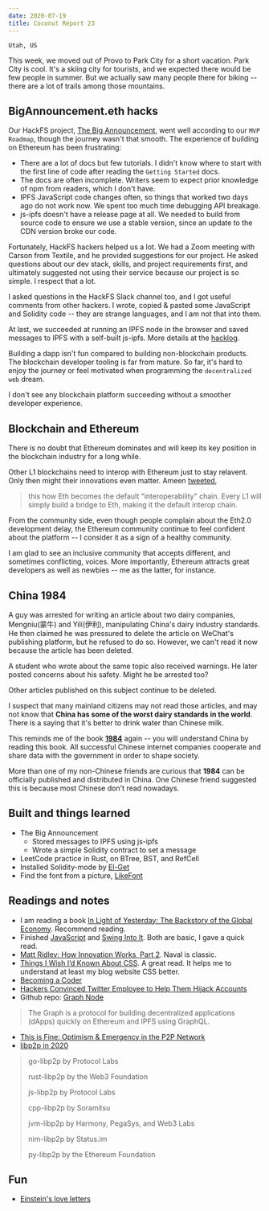 ```yaml
---
date: 2020-07-19
title: Coconut Report 23
---
```


`Utah, US`

This week, we moved out of Provo to Park City for a short vacation.
Park City is cool.
It's a skiing city for tourists, and we expected there would be few people in summer.
But we actually saw many people there for biking --
there are a lot of trails among those mountains.

## BigAnnouncement.eth hacks

Our HackFS project, [The Big Announcement][github-ba], went well according to our `MVP Roadmap`,
though the journey wasn't that smooth. The experience of building on Ethereum has been frustrating:
- There are a lot of docs but few tutorials. I didn't know where to start with the first line of code after reading the `Getting Started` docs.	
- The docs are often incomplete. Writers seem to expect prior knowledge of npm from readers, which I don't have.
- IPFS JavaScript code changes often, so things that worked two days ago do not work now. We spent too much time debugging API breakage.
- js-ipfs doesn't have a release page at all. We needed to build from source code to ensure we use a stable version, since an update to the CDN version broke our code.

Fortunately, HackFS hackers helped us a lot. We had a Zoom meeting with Carson from Textile, and he provided suggestions for our project.
He asked questions about our dev stack, skills, and project requirements first, and ultimately suggested not using their service because our project is so simple.
I respect that a lot.

I asked questions in the HackFS Slack channel too, and I got useful comments from other hackers.
I wrote, copied & pasted some JavaScript and Solidity code
-- they are strange languages, and I am not that into them.

At last, we succeeded at running an IPFS node in the browser and saved messages to IPFS with a self-built js-ipfs.
More details at the [hacklog][github-log].

Building a dapp isn't fun compared to building non-blockchain products.
The blockchain developer tooling is far from mature.
So far, it's hard to enjoy the journey or feel motivated when programming the `decentralized web` dream.

I don't see any blockchain platform succeeding without a smoother developer experience.

## Blockchain and Ethereum

There is no doubt that Ethereum dominates and will keep its key position in the blockchain industry for a long while.

Other L1 blockchains need to interop with Ethereum just to stay relavent.
Only then might their innovations even matter. Ameen [tweeted][twitter-ameen],
>this how Eth becomes the default "interoperability" chain.
>Every L1 will simply build a bridge to Eth, making it the default interop chain.

From the community side,
even though people complain about the Eth2.0 development delay,
the Ethereum community continue to feel confident about the platform --
I consider it as a sign of a healthy community.

I am glad to see an inclusive community that accepts different, and sometimes conflicting, voices.
More importantly, Ethereum attracts great developers as well as newbies --
me as the latter, for instance.

## China 1984

A guy was arrested for writing an article about two dairy companies,
Mengniu(蒙牛) and Yili(伊利), manipulating China's dairy industry standards.
He then claimed he was pressured to delete the article on WeChat's publishing platform, 
but he refused to do so.
However, we can't read it now because the article has been deleted.

A student who wrote about the same topic also received warnings.
He later posted concerns about his safety.
Might he be arrested too?

Other articles published on this subject continue to be deleted.

I suspect that many mainland citizens may not read those articles,
and may not know that **China has some of the worst dairy standards in the world**.
There is a saying that it's better to drink water than Chinese milk.

This reminds me of the book [**1984**][book-1984] again -- you will understand China by reading this book. 
All successful Chinese internet companies cooperate and share data with the government in order to shape society.

More than one of my non-Chinese friends are curious that **1984** can be officially published and distributed in China.
One Chinese friend suggested this is because most Chinese don't read nowadays.


## Built and things learned
- The Big Announcement
  - Stored messages to IPFS using js-ipfs
  - Wrote a simple Solidity contract to set a message
- LeetCode practice in Rust, on BTree, BST, and RefCell
- Installed Solidity-mode by [El-Get][emacs-solidity]
- Find the font from a picture, [LikeFont][product-font]

## Readings and notes
- I am reading a book [In Light of Yesterday: The Backstory of the Global Economy][book-iloy]. Recommend reading.
- Finished [JavaScript][book-js] and [Swing Into It][book-swing]. Both are basic, I gave a quick read.
- [Matt Ridley: How Innovation Works, Part 2][article-naval]. Naval is classic.
- [Things I Wish I’d Known About CSS][article-css]. A great read. It helps me to understand at least my blog website CSS better.
- [Becoming a Coder][article-coder]
- [Hackers Convinced Twitter Employee to Help Them Hijack Accounts][article-twitter]
- Github repo: [Graph Node][github-graph]
>The Graph is a protocol for building decentralized applications (dApps) quickly on Ethereum and IPFS using GraphQL.
- [This is Fine: Optimism & Emergency in the P2P Network][article-p2p]
- [libp2p in 2020][article-libp2p]
>go-libp2p by Protocol Labs
>
>rust-libp2p by the Web3 Foundation
>
>js-libp2p by Protocol Labs
>
>cpp-libp2p by Soramitsu
>
>jvm-libp2p by Harmony, PegaSys, and Web3 Labs
>
>nim-libp2p by Status.im
>
>py-libp2p by the Ethereum Foundation


## Fun

- [Einstein's love letters][youtube-einstein]


[github-ba]: https://github.com/Aimeedeer/bigannouncement/
[github-log]: https://github.com/Aimeedeer/bigannouncement/blob/master/doc/hacklog.md
[book-1984]: https://www.amazon.com/1984-George-Orwell-ebook/dp/B088RKKYCC/
[book-iloy]: https://www.amazon.com/dp/B07ZMKGSX4/
[book-js]: https://www.amazon.com/JavaScript-Understand-Fundamentals-Variables-Functions-ebook/dp/B084DQDP5S
[book-swing]: https://www.amazon.com/Swing-Into-Trading-Pullbacks-Average-ebook/dp/B07GSK3L58/
[article-naval]: https://nav.al/matt-ridley-2
[article-css]: https://cssfordesigners.com/articles/things-i-wish-id-known-about-css
[article-p2p]: https://newdesigncongress.org/en/pub/this-is-fine/
[article-libp2p]: https://blog.ipfs.io/2020-06-09-libp2p-in-2020/
[article-coder]: https://www.redhat.com/en/command-line-heroes/season-5/becoming-a-coder
[article-twitter]: https://www.vice.com/en_us/article/jgxd3d/twitter-insider-access-panel-account-hacks-biden-uber-bezos
[product-font]: https://en.likefont.com
[emacs-solidity]: https://github.com/dimitri/el-get#basic-setup
[youtube-einstein]: https://www.youtube.com/watch?v=YDOWMgnWppA
[github-graph]: https://github.com/graphprotocol/graph-node
[twitter-ameen]: https://twitter.com/ameensol/status/1284916104331063297
